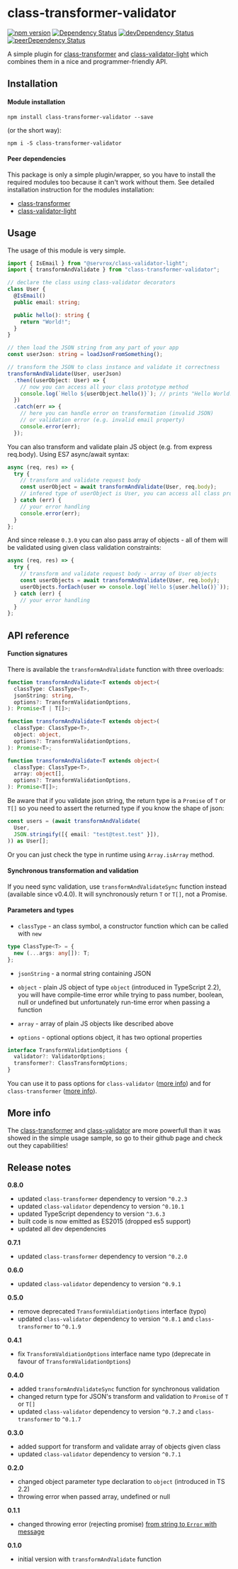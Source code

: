 # class-transformer-validator

[![npm version](https://badge.fury.io/js/class-transformer-validator.svg)](https://badge.fury.io/js/class-transformer-validator)
[![Dependency Status](https://david-dm.org/19majkel94/class-transformer-validator.svg)](https://david-dm.org/19majkel94/class-transformer-validator)
[![devDependency Status](https://david-dm.org/19majkel94/class-transformer-validator/dev-status.svg)](https://david-dm.org/19majkel94/class-transformer-validator#info=devDependencies)
[![peerDependency Status](https://david-dm.org/19majkel94/class-transformer-validator/peer-status.svg)](https://david-dm.org/19majkel94/class-transformer-validator#info=devDependencies)

A simple plugin for [class-transformer](https://github.com/pleerock/class-transformer) and [class-validator-light](https://github.com/servrox/class-validator-light) which combines them in a nice and programmer-friendly API.

## Installation

#### Module installation

`npm install class-transformer-validator --save`

(or the short way):

`npm i -S class-transformer-validator`

#### Peer dependencies

This package is only a simple plugin/wrapper, so you have to install the required modules too because it can't work without them. See detailed installation instruction for the modules installation:

- [class-transformer](https://github.com/pleerock/class-transformer#installation)
- [class-validator-light](https://github.com/servrox/class-validator-light#installation)

## Usage

The usage of this module is very simple.

```ts
import { IsEmail } from "@servrox/class-validator-light";
import { transformAndValidate } from "class-transformer-validator";

// declare the class using class-validator decorators
class User {
  @IsEmail()
  public email: string;

  public hello(): string {
    return "World!";
  }
}

// then load the JSON string from any part of your app
const userJson: string = loadJsonFromSomething();

// transform the JSON to class instance and validate it correctness
transformAndValidate(User, userJson)
  .then((userObject: User) => {
    // now you can access all your class prototype method
    console.log(`Hello ${userObject.hello()}`); // prints "Hello World!" on console
  })
  .catch(err => {
    // here you can handle error on transformation (invalid JSON)
    // or validation error (e.g. invalid email property)
    console.error(err);
  });
```

You can also transform and validate plain JS object (e.g. from express req.body). Using ES7 async/await syntax:

```ts
async (req, res) => {
  try {
    // transform and validate request body
    const userObject = await transformAndValidate(User, req.body);
    // infered type of userObject is User, you can access all class prototype properties and methods
  } catch (err) {
    // your error handling
    console.error(err);
  }
};
```

And since release `0.3.0` you can also pass array of objects - all of them will be validated using given class validation constraints:

```ts
async (req, res) => {
  try {
    // transform and validate request body - array of User objects
    const userObjects = await transformAndValidate(User, req.body);
    userObjects.forEach(user => console.log(`Hello ${user.hello()}`));
  } catch (err) {
    // your error handling
  }
};
```

## API reference

#### Function signatures

There is available the `transformAndValidate` function with three overloads:

```ts
function transformAndValidate<T extends object>(
  classType: ClassType<T>,
  jsonString: string,
  options?: TransformValidationOptions,
): Promise<T | T[]>;
```

```ts
function transformAndValidate<T extends object>(
  classType: ClassType<T>,
  object: object,
  options?: TransformValidationOptions,
): Promise<T>;
```

```ts
function transformAndValidate<T extends object>(
  classType: ClassType<T>,
  array: object[],
  options?: TransformValidationOptions,
): Promise<T[]>;
```

Be aware that if you validate json string, the return type is a `Promise` of `T` or `T[]` so you need to assert the returned type if you know the shape of json:

```ts
const users = (await transformAndValidate(
  User,
  JSON.stringify([{ email: "test@test.test" }]),
)) as User[];
```

Or you can just check the type in runtime using `Array.isArray` method.

#### Synchronous transformation and validation

If you need sync validation, use `transformAndValidateSync` function instead (available since v0.4.0). It will synchronously return `T` or `T[]`, not a Promise.

#### Parameters and types

- `classType` - an class symbol, a constructor function which can be called with `new`

```ts
type ClassType<T> = {
  new (...args: any[]): T;
};
```

- `jsonString` - a normal string containing JSON

- `object` - plain JS object of type `object` (introduced in TypeScript 2.2), you will have compile-time error while trying to pass number, boolean, null or undefined but unfortunately run-time error when passing a function

- `array` - array of plain JS objects like described above

- `options` - optional options object, it has two optional properties

```ts
interface TransformValidationOptions {
  validator?: ValidatorOptions;
  transformer?: ClassTransformOptions;
}
```

You can use it to pass options for `class-validator` ([more info](https://github.com/pleerock/class-validator/blob/master/src/validation/ValidatorOptions.ts)) and for `class-transformer` ([more info](https://github.com/pleerock/class-transformer/blob/master/src/ClassTransformOptions.ts)).

## More info

The [class-transformer](https://github.com/pleerock/class-transformer) and [class-validator](https://github.com/pleerock/class-validator) are more powerfull than it was showed in the simple usage sample, so go to their github page and check out they capabilities!

## Release notes

**0.8.0**

- updated `class-transformer` dependency to version `^0.2.3`
- updated `class-validator` dependency to version `^0.10.1`
- updated TypeScript dependency to version `^3.6.3`
- built code is now emitted as ES2015 (dropped es5 support)
- updated all dev dependencies

**0.7.1**

- updated `class-transformer` dependency to version `^0.2.0`

**0.6.0**

- updated `class-validator` dependency to version `^0.9.1`

**0.5.0**

- remove deprecated `TransformValdiationOptions` interface (typo)
- updated `class-validator` dependency to version `^0.8.1` and `class-transformer` to `^0.1.9`

**0.4.1**

- fix `TransformValdiationOptions` interface name typo (deprecate in favour of `TransformValidationOptions`)

**0.4.0**

- added `transformAndValidateSync` function for synchronous validation
- changed return type for JSON's transform and validation to `Promise` of `T` or `T[]`
- updated `class-validator` dependency to version `^0.7.2` and `class-transformer` to `^0.1.7`

**0.3.0**

- added support for transform and validate array of objects given class
- updated `class-validator` dependency to version `^0.7.1`

**0.2.0**

- changed object parameter type declaration to `object` (introduced in TS 2.2)
- throwing error when passed array, undefined or null

**0.1.1**

- changed throwing error (rejecting promise) [from string to `Error` with message](https://github.com/19majkel94/class-transformer-validator/commit/e0ed33f9f8feb58d52bfdbc78f8150cdfd0ebe77#diff-f41e9d04a45c83f3b6f6e630f10117feR39)

**0.1.0**

- initial version with `transformAndValidate` function
